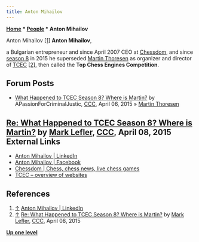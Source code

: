 ```yaml
---
title: Anton Mihailov
---
```

**[Home](Home "Home") * [People](People "People") * Anton Mihailov**

[](https://www.linkedin.com/in/anton-mihailov-05721054/) Anton Mihailov <a id="cite-note-1" href="#cite-ref-1">[1]</a>
**Anton Mihailov**,

a Bulgarian entrepreneur and since April 2007 CEO at [Chessdom](index.php?title=Chessdom&action=edit&redlink=1 "Chessdom (page does not exist)"), and since [season 8](TCEC_Season_8 "TCEC Season 8") in 2015 he superseded [Martin Thoresen](Martin_Thoresen "Martin Thoresen") as organizer and director of [TCEC](TCEC "TCEC") <a id="cite-note-2" href="#cite-ref-2">[2]</a>, then called the **Top Chess Engines Competition**.

## Forum Posts

- [What Happened to TCEC Season 8? Where is Martin?](http://www.talkchess.com/forum3/viewtopic.php?f=6&t=55915) by APassionForCriminalJustic, [CCC](CCC "CCC"), April 06, 2015 » [Martin Thoresen](Martin_Thoresen "Martin Thoresen")

## [Re: What Happened to TCEC Season 8? Where is Martin?](http://www.talkchess.com/forum3/viewtopic.php?f=6&t=55915&start=17) by [Mark Lefler](Mark_Lefler "Mark Lefler"), [CCC](CCC "CCC"), April 08, 2015 External Links

- [Anton Mihailov | LinkedIn](https://www.linkedin.com/in/anton-mihailov-05721054/)
- [Anton Mihailov | Facebook](https://www.facebook.com/anton.mihailov.775)
- [Chessdom | Chess, chess news, live chess games](http://www.chessdom.com/)
- [TCEC – overview of websites](https://chessdom.org/)

## References

1. <a id="cite-ref-1" href="#cite-note-1">↑</a> [Anton Mihailov | LinkedIn](https://www.linkedin.com/in/anton-mihailov-05721054/)
1. <a id="cite-ref-2" href="#cite-note-2">↑</a> [Re: What Happened to TCEC Season 8? Where is Martin?](http://www.talkchess.com/forum3/viewtopic.php?f=6&t=55915&start=17) by [Mark Lefler](Mark_Lefler "Mark Lefler"), [CCC](CCC "CCC"), April 08, 2015

**[Up one level](People "People")**

